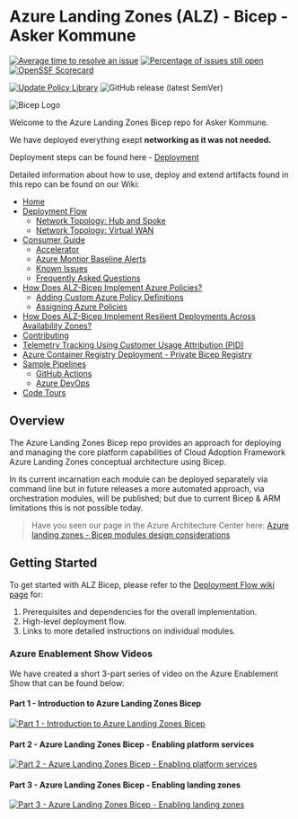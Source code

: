 # Azure Landing Zones (ALZ) - Bicep - Asker Kommune

[![Average time to resolve an issue](http://isitmaintained.com/badge/resolution/azure/alz-bicep.svg)](http://isitmaintained.com/project/azure/alz-bicep "Average time to resolve an issue")
[![Percentage of issues still open](http://isitmaintained.com/badge/open/azure/alz-bicep.svg)](http://isitmaintained.com/project/azure/alz-bicep "Percentage of issues still open")
[![OpenSSF Scorecard](https://api.scorecard.dev/projects/github.com/Azure/ALZ-Bicep/badge)](https://scorecard.dev/viewer/?uri=github.com/Azure/ALZ-Bicep)

[![Update Policy Library](https://github.com/Azure/ALZ-Bicep/actions/workflows/update-policy.yml/badge.svg?branch=main)](https://github.com/Azure/ALZ-Bicep/actions/workflows/update-policy.yml)
![GitHub release (latest SemVer)](https://img.shields.io/github/v/release/Azure/ALZ-Bicep?style=flat&logo=github)

![Bicep Logo](docs/wiki/media/bicep-logo.png)

Welcome to the Azure Landing Zones Bicep repo for Asker Kommune.

We have deployed everything exept **networking as it was not needed.**

Deployment steps can be found here - [Deployment][Deployment]

Detailed information about how to use, deploy and extend artifacts found in this repo can be found on our Wiki:

- [Home][wiki_home]
- [Deployment Flow][wiki_deployment_flow]
  - [Network Topology: Hub and Spoke][wiki_deployment_flow_hs]
  - [Network Topology: Virtual WAN][wiki_deployment_flow_vwan]
- [Consumer Guide][wiki_consumer_guide]
  - [Accelerator][wiki_accelerator]
  - [Azure Montior Baseline Alerts][wiki_amba]
  - [Known Issues][wiki_known_issues]
  - [Frequently Asked Questions][wiki_faq]
- [How Does ALZ-Bicep Implement Azure Policies?][wiki_policy_deep_dive]
  - [Adding Custom Azure Policy Definitions][wiki_policy_defs]
  - [Assigning Azure Policies][wiki_policy_assignments]
- [How Does ALZ-Bicep Implement Resilient Deployments Across Availability Zones?][wiki_resiliency]
- [Contributing][wiki_contributing]
- [Telemetry Tracking Using Customer Usage Attribution (PID)][wiki_cuaid]
- [Azure Container Registry Deployment - Private Bicep Registry][wiki_acrdeploy]
- [Sample Pipelines][wiki_pipelines]
  - [GitHub Actions][wiki_pipelines_gh]
  - [Azure DevOps][wiki_pipelines_ado]
- [Code Tours][code_tours]

## Overview

The Azure Landing Zones Bicep repo provides an approach for deploying and managing the core platform capabilities of Cloud Adoption Framework Azure Landing Zones conceptual architecture using Bicep.

In its current incarnation each module can be deployed separately via command line but in future releases a more automated approach, via orchestration modules, will be published; but due to current Bicep & ARM limitations this is not possible today.

> Have you seen our page in the Azure Architecture Center here: [Azure landing zones - Bicep modules design considerations][aac_article]

## Getting Started

To get started with ALZ Bicep, please refer to the [Deployment Flow wiki page][wiki_deployment_flow] for:

1. Prerequisites and dependencies for the overall implementation.
2. High-level deployment flow.
3. Links to more detailed instructions on individual modules.

### Azure Enablement Show Videos

We have created a short 3-part series of video on the Azure Enablement Show that can be found below:

<!-- markdownlint-disable -->
#### Part 1 - Introduction to Azure Landing Zones Bicep

[![Part 1 - Introduction to Azure Landing Zones Bicep](https://img.youtube.com/vi/-pZNrH1GOxs/hqdefault.jpg)](https://aka.ms/azenable/94)

#### Part 2 - Azure Landing Zones Bicep - Enabling platform services

[![Part 2 - Azure Landing Zones Bicep - Enabling platform services](https://img.youtube.com/vi/FNT0ZtUxYKQ/hqdefault.jpg)](https://aka.ms/azenable/95)

#### Part 3 - Azure Landing Zones Bicep - Enabling landing zones

[![Part 3 - Azure Landing Zones Bicep - Enabling landing zones](https://img.youtube.com/vi/cZ7IN3zGbyM/hqdefault.jpg)](https://aka.ms/azenable/96)
<!-- markdownlint-restore -->

 [//]: # (************************)
 [//]: # (INSERT LINK LABELS BELOW)
 [//]: # (************************)

[Deployment]:                                 https://github.com/Askerkommune/Azure-Landing-Zone-Bicep/blob/main/deployment.md "Deployment"
[wiki_home]:                                  https://github.com/Azure/ALZ-Bicep/wiki/home "Wiki - Home"
[wiki_deployment_flow]:                            https://github.com/Azure/ALZ-Bicep/wiki/DeploymentFlow "Wiki - Deployment Flow"
[wiki_deployment_flow_hs]:                            https://github.com/Azure/ALZ-Bicep/wiki/DeploymentFlowHS "Wiki - Deployment Flow - Hub and Spoke"
[wiki_deployment_flow_vwan]:                            https://github.com/Azure/ALZ-Bicep/wiki/DeploymentFlowVWAN "Wiki - Deployment Flow - Virtual WAN"
[wiki_consumer_guide]:                          https://github.com/Azure/ALZ-Bicep/wiki/ConsumerGuide "Wiki - Consumer Guide"
[wiki_policy_deep_dive]:                        https://github.com/Azure/ALZ-Bicep/wiki/PolicyDeepDive "Wiki - Policy Deep Dive"
[wiki_policy_defs]:                        https://github.com/Azure/ALZ-Bicep/wiki/AddingPolicyDefs "Wiki - Policy Definitions"
[wiki_policy_assignments]:                        https://github.com/Azure/ALZ-Bicep/wiki/AssigningPolicies "Wiki - Policy Assignments"
[wiki_resiliency]:                            https://github.com/Azure/ALZ-Bicep/wiki/Resiliency "Wiki - Resiliency"
[wiki_contributing]:                          https://github.com/Azure/ALZ-Bicep/wiki/Contributing "Wiki - Contributing"
[wiki_accelerator]:                          <https://github.com/Azure/ALZ-Bicep/wiki/Accelerator> "Wiki - Accelerator"
[wiki_amba]:                            <https://github.com/Azure/ALZ-Bicep/wiki/AzureMonitorBaselineAlerts> "Wiki - AMBA"
[wiki_known_issues]:                          <https://github.com/Azure/ALZ-Bicep/wiki/KnownIssues> "Wiki - Known Issues"
[wiki_faq]:                          <https://github.com/Azure/ALZ-Bicep/wiki/FAQ> "Wiki - FAQs"
[wiki_cuaid]:                          <https://github.com/Azure/ALZ-Bicep/wiki/CustomerUsage> "Wiki - Telemetry Usage ID"
[wiki_acrdeploy]:                          <https://github.com/Azure/ALZ-Bicep/wiki/ACRDeployment> "Wiki - Private Bicep Registry"
[vulnerability_reporting]:                          <https://github.com/Azure/ALZ-Bicep/blob/main/SECURITY.md> "Vulnerability reporting"
[support_statement]:                          <https://github.com/Azure/ALZ-Bicep/blob/main/SUPPORT.md> "Microsoft Support Policy"
[wiki_pipelines]:                          <https://github.com/Azure/ALZ-Bicep/wiki/PipelinesOverview> "Wiki - Sample Pipelines"
[wiki_pipelines_gh]:                          <https://github.com/Azure/ALZ-Bicep/wiki/PipelinesGitHub> "Wiki - Sample Pipelines - GitHub Actions"
[wiki_pipelines_ado]:                          <https://github.com/Azure/ALZ-Bicep/wiki/PipelinesADO> "Wiki - Sample Pipelines - Azure DevOps"
[code_tours]:                                   <https://github.com/Azure/ALZ-Bicep/wiki/CodeTour> "Wiki - Code tours"
[aac_article]:                                  <https://learn.microsoft.com/azure/architecture/landing-zones/bicep/landing-zone-bicep> "Azure Architecture Center - Azure landing zones - Bicep modules design considerations"

